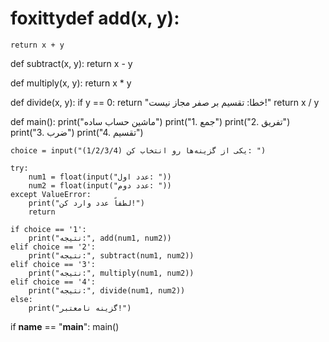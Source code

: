 # foxittydef add(x, y):
    return x + y

def subtract(x, y):
    return x - y

def multiply(x, y):
    return x * y

def divide(x, y):
    if y == 0:
        return "خطا: تقسیم بر صفر مجاز نیست!"
    return x / y

def main():
    print("ماشین حساب ساده")
    print("1. جمع")
    print("2. تفریق")
    print("3. ضرب")
    print("4. تقسیم")

    choice = input("یکی از گزینه‌ها رو انتخاب کن (1/2/3/4): ")

    try:
        num1 = float(input("عدد اول: "))
        num2 = float(input("عدد دوم: "))
    except ValueError:
        print("لطفاً عدد وارد کن!")
        return

    if choice == '1':
        print("نتیجه:", add(num1, num2))
    elif choice == '2':
        print("نتیجه:", subtract(num1, num2))
    elif choice == '3':
        print("نتیجه:", multiply(num1, num2))
    elif choice == '4':
        print("نتیجه:", divide(num1, num2))
    else:
        print("گزینه نامعتبر!")

if __name__ == "__main__":
    main()
